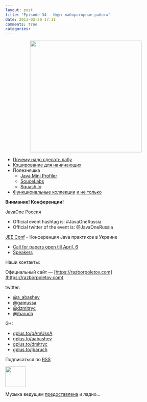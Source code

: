 ```yaml
---
layout: post
title: "Episode 34 — Идут лабораторные работы"
date: 2013-02-20 17:11
comments: true
categories: 
---
```


<div class="separator" style="clear: both; text-align: center;">
<a href="https://razborpoletov.com/images/razbor_34_text.jpg" imageanchor="1" style="margin-left: 1em; margin-right: 1em;"><img border="0" height="350" src="https://razborpoletov.com/images/razbor_34_text.jpg" width="350" /></a></div>

- [Почему надо сделать лабу](http://www.theregister.co.uk/2013/02/07/home_lab_career_saver/)
- [Кэширование для начинающих](http://blog.enoughtobedanger.us/caching-for-beginners/)
- Полезняшка
    - [Java Mini Profiler](https://github.com/alvins82/java-mini-profiler-core)
    - [SouceLabs](https://saucelabs.com)
    - [Squash.io](http://squash.io)
- [Функциональные коллекции](http://www.javaadvent.com/2012/12/functional-java-collections.html) [и не только](http://plumbr.eu/blog/selecting-your-collections-library)

**Внимание! Конференции!**

[JavaOne Россия](http://javaone.ru)

- Official event hashtag is: #JavaOneRussia
- Official twitter of the event is: @JavaOneRussia 

[JEE Conf](http://jeeconf.com) - Конференция Java практиков в Украине

- [Call for papers open till April, 6](https://docs.google.com/spreadsheet/viewform?formkey=dHR5NjhBU2M3OVQyX1djV29fY0FSbXc6MA)
- [Speakers](http://jeeconf.com/speakers/)

Наши контакты:

Официальный сайт — [https://razborpoletov.com](https://razborpoletov.com)

twitter: 

 * [@a_abashev](https://twitter.com/#!/a_abashev) 
 * [@gamussa](https://twitter.com/#!/gamussa)
 * [@dzmitryc](https://twitter.com/#!/dzmitryc)
 * [@jbaruch](https://twitter.com/#!/jbaruch)

G+:

 * [gplus.to/gAmUssA](http://gplus.to/gAmUssA) 
 * [gplus.to/aabashev](http://gplus.to/aabashev) 
 * [gplus.to/dmitryc](http://gplus.to/dmitryc)
 * [gplus.to/jbaruch](https://plus.google.com/104301617063075159178)

<!-- player goes here-->

<audio preload="none">
  <source src="http://traffic.libsyn.com/razborpoletov/razbor_34.mp3" type="audio/mp3" />
  Your browser does not support the audio tag.
</audio>

Подписаться по [RSS](http://feeds.feedburner.com/razbor-podcast)

<!-- episode file link goes here-->
<a href="http://traffic.libsyn.com/razborpoletov/razbor_34.mp3" imageanchor="1" style="clear: left; margin-bottom: 1em; margin-left: auto; margin-right: 2em;"><img border="0" height="64" src="https://razborpoletov.com/images/mp3.png" width="64" /></a>

Музыка ведущим [предоставлена](http://www.audiobank.fm/single-music/27/111/More-And-Less/) и ладно...
